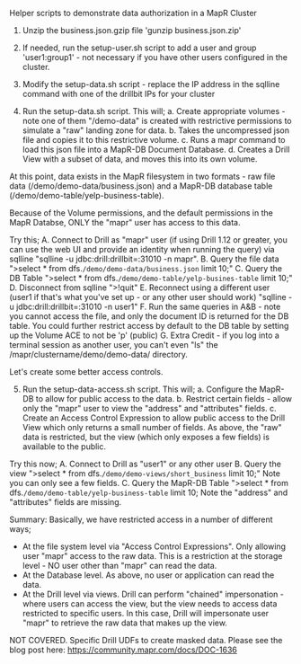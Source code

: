 Helper scripts to demonstrate data authorization in a MapR Cluster

1.  Unzip the business.json.gzip file 'gunzip business.json.zip'

2.  If needed, run the setup-user.sh script to add a user and group 'user1:group1' - not necessary if you have other users configured in the cluster.

3.  Modify the setup-data.sh script - replace the IP address in the sqlline command with one of the drillbit IPs for your cluster

4.  Run the setup-data.sh script.  This will;
   a.  Create appropriate volumes - note one of them "/demo-data" is created with restrictive permissions to simulate a "raw" landing zone for data.
   b.  Takes the uncompressed json file and copies it to this restrictive volume.
   c.  Runs a mapr command to load this json file into a MapR-DB Document Database.
   d.  Creates a Drill View with a subset of data, and moves this into its own volume.

At this point, data exists in the MapR filesystem in two formats - raw file data (/demo/demo-data/business.json) and a MapR-DB database table (/demo/demo-table/yelp-business-table).  

Because of the Volume permissions, and the default permissions in the MapR Databse, ONLY the "mapr" user has access to this data.

Try this;
  A.  Connect to Drill as "mapr" user (if using Drill 1.12 or greater, you can use the web UI and provide an identity when running the query) via sqlline "sqlline -u jdbc:drill:drillbit=<DRILLBITHOST>:31010 -n mapr".
  B.  Query the file data ">select * from dfs.`/demo/demo-data/business.json` limit 10;"
  C.  Query the DB Table ">select * from dfs.`/demo/demo-table/yelp-busines-table` limit 10;"
  D.  Disconnect from sqlline ">!quit"
  E.  Reconnect using a different user (user1 if that's what you've set up - or any other user should work) "sqlline -u jdbc:drill:drillbit=<DRILLBITHOST>:31010 -n user1"
  F.  Run the same queries in A&B - note you cannot access the file, and only the document ID is returned for the DB table.  You could further restrict access by default to the DB table by setting up the Volume ACE to not be 'p' (public)
  G.  Extra Credit - if you log into a terminal session as another user, you can't even "ls" the /mapr/clustername/demo/demo-data/ directory.

Let's create some better access controls.

5.  Run the setup-data-access.sh script.  This will;
    a.  Configure the MapR-DB to allow for public access to the data.
    b.  Restrict certain fields - allow only the "mapr" user to view the "address" and "attributes" fields.
    c.  Create an Access Control Expression to allow public access to the Drill View which only returns a small number of fields.  As above, the "raw" data is restricted, but the view (which only exposes a few fields) is available to the public.

Try this now;
  A.  Connect to Drill as "user1" or any other user
  B.  Query the view ">select * from dfs.`/demo/demo-views/short_business` limit 10;"  Note you can only see a few fields.
  C.  Query the MapR-DB Table ">select * from dfs.`/demo/demo-table/yelp-business-table` limit 10;  Note the "address" and "attributes" fields are missing.

Summary:
Basically, we have restricted access in a number of different ways;
 - At the file system level via "Access Control Expressions".  Only allowing user "mapr" access to the raw data.  This is a restriction at the storage level - NO user other than "mapr" can read the data.
 - At the Database level.  As above, no user or application can read the data.
 - At the Drill level via views.  Drill can perform "chained" impersonation - where users can access the view, but the view needs to access data restricted to specific users.  In this case, Drill will impersonate user "mapr" to retrieve the raw data that makes up the view.


NOT COVERED.  Specific Drill UDFs to create masked data.  Please see the blog post here: https://community.mapr.com/docs/DOC-1636
